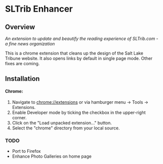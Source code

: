 # SLTrib Enhancer


## Overview
*An extension to update and beautify the reading experience of SLTrib.com - a fine news organization*

This is a chrome extension that cleans up the design of the Salt Lake Tribune website. It also opens links by default in single page mode. Other fixes are coming. 


## Installation
#### Chrome:
1. Navigate to [chrome://extensions](chrome://extensions) or via hamburger menu -> Tools -> Extensions.
2. Enable Developer mode by ticking the checkbox in the upper-right corner.
3. Click on the "Load unpacked extension..." button.
4. Select the "chrome" directory from your local source.

### TODO
* Port to Firefox
* Enhance Photo Galleries on home page
